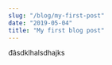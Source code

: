 ```yaml
---
slug: "/blog/my-first-post"
date: "2019-05-04"
title: "My first blog post"
---
```



đâsdklhalsdhajks
